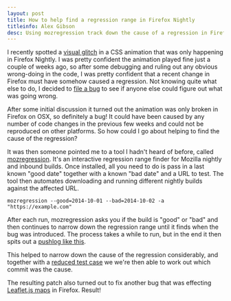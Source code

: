 ```yaml
---
layout: post
title: How to help find a regression range in Firefox Nightly
titleinfo: Alex Gibson
desc: Using mozregression track down the cause of a regression in Firefox
---
```


I recently spotted a [visual glitch](https://bug1083079.bugzilla.mozilla.org/attachment.cgi?id=8506255) in a CSS animation that was only happening in Firefox Nightly. I was pretty confident the animation played fine just a couple of weeks ago, so after some debugging and ruling out any obvious wrong-doing in the code, I was pretty confident that a recent change in Firefox must have somehow caused a regression. Not knowing quite what else to do, I decided to [file a bug](https://bugzilla.mozilla.org/show_bug.cgi?id=1083079) to see if anyone else could figure out what was going wrong.

After some initial discussion it turned out the animation was only broken in Firefox on OSX, so definitely a bug! It could have been caused by any number of code changes in the previous few weeks and could not be reproduced on other platforms. So how could I go about helping to find the cause of the regression?

It was then someone pointed me to a tool I hadn't heard of before, called [mozregression](http://mozilla.github.io/mozregression/). It's an interactive regression range finder for Mozilla nightly and inbound builds. Once installed, all you need to do is pass in a last known "good date" together with a known "bad date" and a URL to test. The tool then automates downloading and running different nightly builds against the affected URL.

    mozregression --good=2014-10-01 --bad=2014-10-02 -a "https://example.com"

After each run, mozregression asks you if the build is "good" or "bad" and then continues to narrow down the regression range until it finds when the bug was introduced. The process takes a while to run, but in the end it then spits out a [pushlog like this](https://hg.mozilla.org/integration/mozilla-inbound/pushloghtml?fromchange=33a3fd4d1970&tochange=28519d825a23).

This helped to narrow down the cause of the regression considerably, and together with a [reduced test case](https://bug1083079.bugzilla.mozilla.org/attachment.cgi?id=8516184) we we're then able to work out which commit was the cause.

The resulting patch also turned out to fix another bug that was effecting [Leaflet.js maps](https://bugzilla.mozilla.org/show_bug.cgi?id=1105762) in Firefox. Result!

